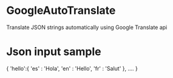 # GoogleAutoTranslate
Translate JSON strings automatically using Google Translate api

# Json input sample

{
  'hello':{
    'es' : 'Hola',
    'en' : 'Hello',
    'fr' : 'Salut'
  },
  ....
}
